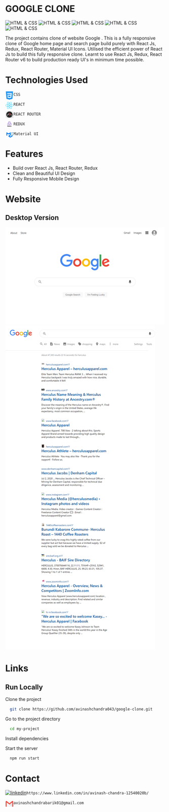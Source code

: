 # **GOOGLE CLONE**
![HTML & CSS](https://img.shields.io/badge/React%20Js-v18.2.0-red)
![HTML & CSS](https://img.shields.io/badge/React%20Router-v6.4-green)
![HTML & CSS](https://img.shields.io/badge/HTML-CSS-blue)
![HTML & CSS](https://img.shields.io/badge/Redux-Redux%20Toolkit-purple)
![HTML & CSS](https://img.shields.io/badge/MuI-npm-orange)

The project contains clone of website Google . This is a fully responsive clone of Google home page and search page build purely with React Js, Redux, React Router, Material UI Icons. Utilised the efficient power of React Js to build this fully responsive clone. Learnt to use React Js, Redux, React Router v6 to build production ready UI's in minimum time possible.


# Technologies Used
<img align="left" alt="React Js" width="26px" src="./google-image/readmeAssets/css-3.png" /> `CSS`


<img align="left" alt="React Js" width="26px" src="./google-image/readmeAssets/logo512.png" /> `REACT`


<img align="left" alt="REACT ROUTER" width="26px" src="./google-image/readmeAssets/router.png" /> `REACT ROUTER`


<img align="left" alt="REDUX" width="26px" src="./google-image/readmeAssets/Redux.png" /> `REDUX`


<img align="left" alt="REDUX" width="26px" src="./google-image/readmeAssets/material_ui.png" /> `Material UI`
# Features
 - Build over React Js, React Router, Redux
 - Clean and Beautiful UI Design
 - Fully Responsive Mobile Design
 # Website
 ## Desktop Version
 ![](google-image/Screenshots/1.png)
 ![](google-image/Screenshots/2.png)
 # Links
 ## Run Locally

Clone the project

```bash
  git clone https://github.com/avinashchandra043/google-clone.git
```

Go to the project directory

```bash
  cd my-project
```

Install dependencies



Start the server

```bash
  npm run start
```
 # Contact
 [![linkedin](https://img.shields.io/badge/linkedin-0A66C2?style=for-the-badge&logo=linkedin&logoColor=white)](https://www.linkedin.com/in/avinash-chandra-12540020b/)`https://www.linkedin.com/in/avinash-chandra-12540020b/`
 
 
<img align="left" alt="gmail" width="26px" src="./google-image/readmeAssets/gmail.webp" /> `avinashchandrabarik01@gmail.com`
